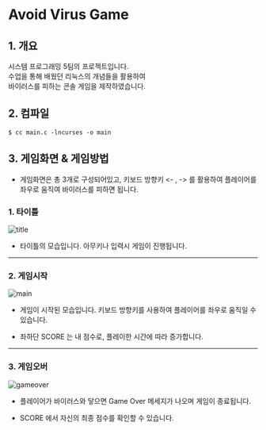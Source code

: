 # Avoid Virus Game

## 1. 개요

시스템 프로그래밍 5팀의 프로젝트입니다.   
수업을 통해 배웠던 리눅스의 개념들을 활용하여   
바이러스를 피하는 콘솔 게임을 제작하였습니다.

## 2. 컴파일
```
$ cc main.c -lncurses -o main
```
## 3. 게임화면 & 게임방법

 * 게임화면은 총 3개로 구성되어있고, 키보드 방향키 <- , -> 를 활용하여 플레이어를 좌우로 움직여 바이러스를 피하면 됩니다.

### 1. 타이틀

![title](https://user-images.githubusercontent.com/33113480/102457938-dcd9f900-4086-11eb-8076-a69054997cf4.JPG)
 
 * 타이틀의 모습입니다. 아무키나 입력시 게임이 진행됩니다.

****************************

### 2. 게임시작

![main](https://user-images.githubusercontent.com/33113480/102457993-f11df600-4086-11eb-8092-84e7508255ba.JPG)

- 게임이 시작된 모습입니다. 키보드 방향키를 사용하여 플레이어를 좌우로 움직일 수 있습니다.

- 좌하단 SCORE 는 내 점수로, 플레이한 시간에 따라 증가합니다. 

*****************************

### 3. 게임오버

![gameover](https://user-images.githubusercontent.com/33113480/102458017-f8450400-4086-11eb-8223-a0f00e6c8fe7.JPG)

- 플레이어가 바이러스와 닿으면 Game Over 메세지가 나오며 게임이 종료됩니다.

- SCORE 에서 자신의 최종 점수를 확인할 수 있습니다.

